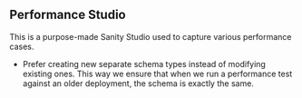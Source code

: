 ## Performance Studio

This is a purpose-made Sanity Studio used to capture various performance cases.

- Prefer creating new separate schema types instead of modifying existing ones. This way we ensure that when we run a performance test against an older deployment, the schema is exactly the same.
